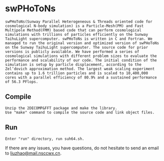 # swPHoToNs
	swPHoToNs(Sunway Parallel Heterogeneous & Threads oriented code for cosmological N-body simulation) is a Particle-Mesh(PM) and Fast Multipole Method(FMM) based code that can perform cosmological simulations with trillions of particles efficiently on the Sunway TaihuLight supercomputer. swPHoToNs is written in C and Fortran. We managed to run the original version and optimized version of swPHoToNs on the Sunway TaihuLight supercomputer. The source code for prior versions is publicly available. We have performed a series of cosmological simulations with different problem sizes to evaluate the performance and scalability of our code. The initial condition of the simulation is setup by particle displacement, according to the Zel’dovich approximation method. The largest weak scaling experiment contains up to 1.6 trillion particles and is scaled to 10,400,000 cores with a parallel efficiency of 80.9% and a sustained performance of 56.3 PFlops.

## Compile
	Unzip the 2DECOMP&FFT package and make the library.
	Use "make" command to compile the source code and link object files.

## Run
	Enter "run" directory, run suh64.sh.


If there are any issues, you have questions, do not hesitate to send an email to <liuzhao@mail.nsccwx.cn>.
